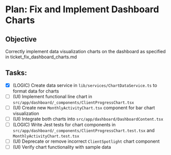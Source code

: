 # Plan: Fix and Implement Dashboard Charts

## Objective
Correctly implement data visualization charts on the dashboard as specified in ticket_fix_dashboard_charts.md

## Tasks:
- [x] (LOGIC) Create data service in `lib/services/ChartDataService.ts` to format data for charts
- [ ] (UI) Implement functional line chart in `src/app/dashboard/_components/ClientProgressChart.tsx`
- [ ] (UI) Create new `MonthlyActivityChart.tsx` component for bar chart visualization
- [ ] (UI) Integrate both charts into `src/app/dashboard/DashboardContent.tsx`
- [ ] (LOGIC) Write Jest tests for chart components in `src/app/dashboard/_components/ClientProgressChart.test.tsx` and `MonthlyActivityChart.test.tsx`
- [ ] (UI) Deprecate or remove incorrect `ClientSpotlight` chart component
- [ ] (UI) Verify chart functionality with sample data